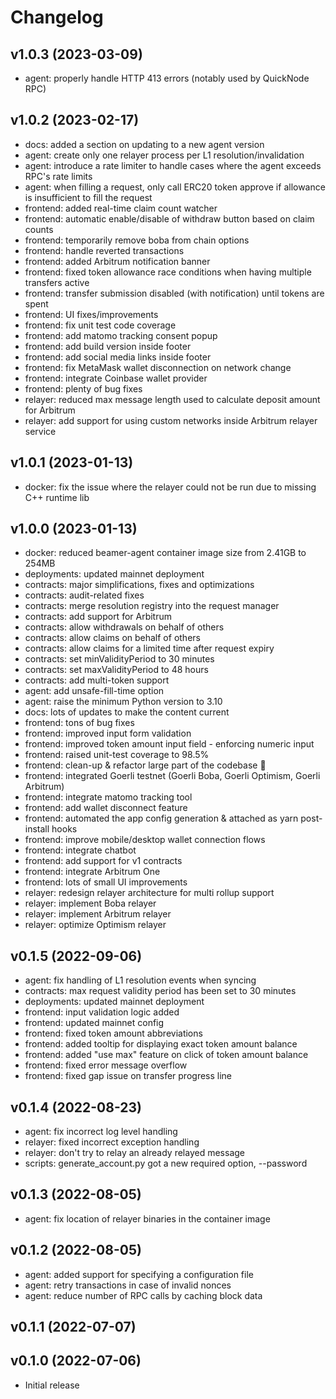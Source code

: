 # Changelog

## v1.0.3 (2023-03-09)

* agent: properly handle HTTP 413 errors (notably used by QuickNode RPC)

## v1.0.2 (2023-02-17)

* docs: added a section on updating to a new agent version
* agent: create only one relayer process per L1 resolution/invalidation
* agent: introduce a rate limiter to handle cases where the agent exceeds RPC's rate limits
* agent: when filling a request, only call ERC20 token approve if allowance is
         insufficient to fill the request
* frontend: added real-time claim count watcher
* frontend: automatic enable/disable of withdraw button based on claim counts
* frontend: temporarily remove boba from chain options
* frontend: handle reverted transactions
* frontend: added Arbitrum notification banner
* frontend: fixed token allowance race conditions when having multiple transfers active
* frontend: transfer submission disabled (with notification) until tokens are spent
* frontend: UI fixes/improvements
* frontend: fix unit test code coverage
* frontend: add matomo tracking consent popup
* frontend: add build version inside footer
* frontend: add social media links inside footer
* frontend: fix MetaMask wallet disconnection on network change
* frontend: integrate Coinbase wallet provider
* frontend: plenty of bug fixes
* relayer: reduced max message length used to calculate deposit amount for Arbitrum
* relayer: add support for using custom networks inside Arbitrum relayer service

## v1.0.1 (2023-01-13)

* docker: fix the issue where the relayer could not be run due to missing C++ runtime lib

## v1.0.0 (2023-01-13)

* docker: reduced beamer-agent container image size from 2.41GB to 254MB
* deployments: updated mainnet deployment
* contracts: major simplifications, fixes and optimizations
* contracts: audit-related fixes
* contracts: merge resolution registry into the request manager
* contracts: add support for Arbitrum
* contracts: allow withdrawals on behalf of others
* contracts: allow claims on behalf of others
* contracts: allow claims for a limited time after request expiry
* contracts: set minValidityPeriod to 30 minutes
* contracts: set maxValidityPeriod to 48 hours
* contracts: add multi-token support
* agent: add unsafe-fill-time option
* agent: raise the minimum Python version to 3.10
* docs: lots of updates to make the content current
* frontend: tons of bug fixes
* frontend: improved input form validation
* frontend: improved token amount input field - enforcing numeric input
* frontend: raised unit-test coverage to 98.5%
* frontend: clean-up & refactor large part of the codebase 🧹
* frontend: integrated Goerli testnet (Goerli Boba, Goerli Optimism, Goerli Arbitrum)
* frontend: integrate matomo tracking tool
* frontend: add wallet disconnect feature
* frontend: automated the app config generation & attached as yarn post-install hooks
* frontend: improve mobile/desktop wallet connection flows
* frontend: integrate chatbot
* frontend: add support for v1 contracts
* frontend: integrate Arbitrum One
* frontend: lots of small UI improvements
* relayer: redesign relayer architecture for multi rollup support
* relayer: implement Boba relayer
* relayer: implement Arbitrum relayer
* relayer: optimize Optimism relayer

## v0.1.5 (2022-09-06)

* agent: fix handling of L1 resolution events when syncing
* contracts: max request validity period has been set to 30 minutes
* deployments: updated mainnet deployment
* frontend: input validation logic added
* frontend: updated mainnet config
* frontend: fixed token amount abbreviations
* frontend: added tooltip for displaying exact token amount balance
* frontend: added "use max" feature on click of token amount balance
* frontend: fixed error message overflow
* frontend: fixed gap issue on transfer progress line

## v0.1.4 (2022-08-23)

* agent: fix incorrect log level handling
* relayer: fixed incorrect exception handling
* relayer: don't try to relay an already relayed message
* scripts: generate_account.py got a new required option, --password

## v0.1.3 (2022-08-05)

* agent: fix location of relayer binaries in the container image

## v0.1.2 (2022-08-05)

* agent: added support for specifying a configuration file
* agent: retry transactions in case of invalid nonces
* agent: reduce number of RPC calls by caching block data

## v0.1.1 (2022-07-07)

## v0.1.0 (2022-07-06)

* Initial release
